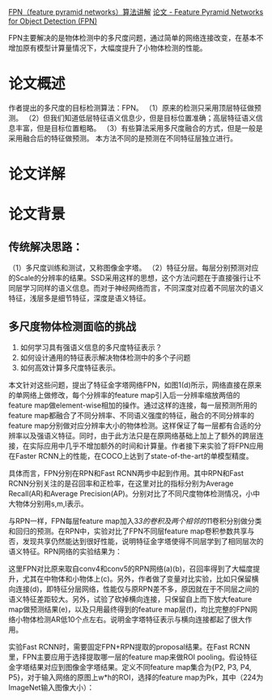 [FPN（feature pyramid networks）算法讲解](https://blog.csdn.net/u014380165/article/details/72890275)
[论文 - Feature Pyramid Networks for Object Detection (FPN)](https://xmfbit.github.io/2018/04/02/paper-fpn/)

FPN主要解决的是物体检测中的多尺度问题，通过简单的网络连接改变，在基本不增加原有模型计算量情况下，大幅度提升了小物体检测的性能。

# 论文概述

作者提出的多尺度的目标检测算法：FPN。
（1）原来的检测只采用顶层特征做预测。
（2）但我们知道低层特征语义信息少，但是目标位置准确；高层特征语义信息丰富，但是目标位置粗略。
（3）有些算法采用多尺度融合的方式，但是一般是采用融合后的特征做预测。
本方法不同的是预测在不同特征层独立进行。

# 论文详解

# 论文背景

## 传统解决思路：
（1）多尺度训练和测试，又称图像金字塔。
（2）特征分层。每层分别预测对应的Scale的分辨率的结果。SSD采用这样的思想，这个方法问题在于直接强行让不同层学习同样的语义信息。而对于神经网络而言，不同深度对应着不同层次的语义特征，浅层多是细节特征，深度是语义特征。

## 多尺度物体检测面临的挑战
1. 如何学习具有强语义信息的多尺度特征表示？
2. 如何设计通用的特征表示解决物体检测中的多个子问题
3. 如何高效计算多尺度特征表示。

本文针对这些问题，提出了特征金字塔网络FPN，如图1(d)所示，网络直接在原来的单网络上做修改，每个分辨率的feature map引入后一分辨率缩放两倍的feature map做element-wise相加的操作。通过这样的连接，每一层预测所用的feature map都融合了不同分辨率、不同语义强度的特征，融合的不同分辨率的feature map分别做对应分辨率大小的物体检测。这样保证了每一层都有合适的分辨率以及强语义特征。同时，由于此方法只是在原网络基础上加上了额外的跨层连接，在实际应用中几乎不增加额外的时间和计算量。作者接下来实验了将FPN应用在Faster RCNN上的性能，在COCO上达到了state-of-the-art的单模型精度。

具体而言，FPN分别在RPN和Fast RCNN两步中起到作用。其中RPN和Fast RCNN分别关注的是召回率和正检率，在这里对比的指标分别为Average Recall(AR)和Average Precision(AP)。分别对比了不同尺度物体检测情况，小中大物体分别用s,m,l表示。

与RPN一样，FPN每层feature map加入3*3的卷积及两个相邻的1*1卷积分别做分类和回归的预测。在RPN中，实验对比了FPN不同层feature map卷积参数共享与否，发现共享仍然能达到很好性能，说明特征金字塔使得不同层学到了相同层次的语义特征。RPN网络的实验结果为：

这里FPN对比原来取自conv4和conv5的RPN网络(a)(b)，召回率得到了大幅度提升，尤其在中物体和小物体上(c)。另外，作者做了变量对比实验，比如只保留横向连接(d)，即特征分层网络，性能仅与原RPN差不多，原因就在于不同层之间的语义特征差距较大。另外，试验了砍掉横向连接，只保留自上而下放大feature map做预测结果(e)，以及只用最终得到的feature map层(f)，均比完整的FPN网络小物体检测AR低10个点左右。说明金字塔特征表示与横向连接都起了很大作用。



实验Fast RCNN时，需要固定FPN+RPN提取的proposal结果。在Fast RCNN里，FPN主要应用于选择提取哪一层的feature map来做ROI pooling。假设特征金字塔结果对应到图像金字塔结果。定义不同feature map集合为{P2, P3, P4, P5}，对于输入网络的原图上w*h的ROI，选择的feature map为Pk，其中（224为ImageNet输入图像大小）：